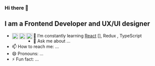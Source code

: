 ### Hi there 👋

## I am a Frontend Developer and UX/UI designer

- 🌱 I’m constantly learning 
  [React] [<img align="left" alt="React" width="20px" src="https://cdn.worldvectorlogo.com/logos/react-2.svg" />], 
  Redux <img align="left" alt="React" width="20px" src="https://cdn.worldvectorlogo.com/logos/react-2.svg" />, 
  TypeScript <img align="left" alt="React" width="20px" src="https://cdn.worldvectorlogo.com/logos/react-2.svg" />
- 💬 Ask me about ...
- 📫 How to reach me: ...
- 😄 Pronouns: ...
- ⚡ Fun fact: ...

[React]: React


